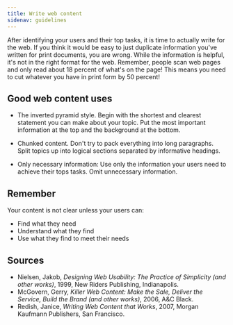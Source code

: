 ```yaml
---
title: Write web content
sidenav: guidelines
---
```


After identifying your users and their top tasks, it is time to actually write for the web. If you think it would be easy to just duplicate information you've written for print documents, you are wrong. While the information is helpful, it's not in the right format for the web. Remember, people scan web pages and only read about 18 percent of what's on the page! This means you need to cut whatever you have in print form by 50 percent!

## Good web content uses

- The inverted pyramid style. Begin with the shortest and clearest statement you can make about your topic. Put the most important information at the top and the background at the bottom.

- Chunked content. Don't try to pack everything into long paragraphs. Split topics up into logical sections separated by informative headings.

- Only necessary information: Use only the information your users need to achieve their tops tasks. Omit unnecessary information.

## Remember

Your content is not clear unless your users can:

- Find what they need
- Understand what they find
- Use what they find to meet their needs

## Sources

- Nielsen, Jakob, _Designing Web Usability: The Practice of Simplicity (and other works)_, 1999, New Riders Publishing, Indianapolis.
- McGovern, Gerry, _Killer Web Content: Make the Sale, Deliver the Service, Build the Brand (and other works)_, 2006, A&C Black.
- Redish, Janice, _Writing Web Content that Works_, 2007, Morgan Kaufmann Publishers, San Francisco.
